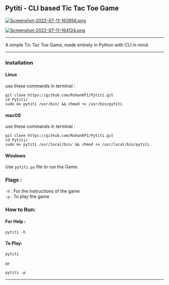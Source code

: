 ## Pytiti - CLI based Tic Tac Toe Game

[![Screenshot-2022-07-11-163956.png](https://i.postimg.cc/YS2x0f5c/Screenshot-2022-07-11-163956.png)](https://postimg.cc/BjyFwDZN)

[![Screenshot-2022-07-11-164124.png](https://i.postimg.cc/Df4PSzMz/Screenshot-2022-07-11-164124.png)](https://postimg.cc/fkZ9FMZ4)

------

A simple Tic Tac Toe Game, made entirely in Python with CLI in mind.

------

### Installation
#### Linux
use these commands in terminal :
```shell
git clone https://github.com/RohanKP1/Pytiti.git
cd Pytiti/
sudo mv pytiti /usr/bin/ && chmod +x /usr/bin/pytiti
```

#### macOS
use these commands in terminal :
```shell
git clone https://github.com/RohanKP1/Pytiti.git
cd Pytiti/
sudo mv pytiti /usr/local/bin/ && chmod +x /usr/local/bin/pytiti
```

#### Windows
Use `pytiti.py` file to run the Game.

### Flags :
`-h` : For the instructions of the game\
`-p` : To play the game

### How to Run:
#### For Help :
```shell
pytiti -h
```
#### To Play:
```shell
pytiti
```
or
```shell
pytiti -p
```
-----

